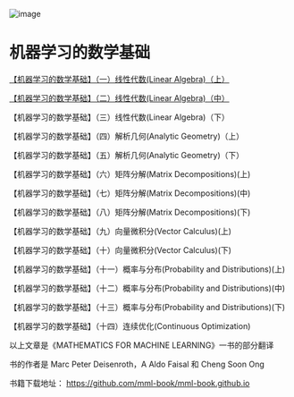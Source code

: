 

![image](https://user-images.githubusercontent.com/48244562/112636252-c73f5100-8e77-11eb-8df9-dd1054b5e29b.png)

# 机器学习的数学基础

[【机器学习的数学基础】（一）线性代数(Linear Algebra)（上）](https://mp.weixin.qq.com/s?__biz=Mzg2MzM4Njk4MA==&mid=2247488566&idx=1&sn=59a2340575da0f60f7ecb17238d3d6fe&chksm=ce78383df90fb12b43d9bbd00cb7459d60dca953961919884716d2bb7c7f89b306929d96dd28&token=1349119889&lang=zh_CN#rd)

[【机器学习的数学基础】（二）线性代数(Linear Algebra)（中） ](https://mp.weixin.qq.com/s?__biz=Mzg2MzM4Njk4MA==&mid=2247488567&idx=1&sn=9b81ea4fef004c7bd18fa52797bce3b2&chksm=ce78383cf90fb12a6c8271fbb4ff691a5ab85068ea89b2582dd323d79a01653cc0f6863e4278&token=1349119889&lang=zh_CN#rd)

【机器学习的数学基础】（三）线性代数(Linear Algebra)（下）

【机器学习的数学基础】（四）解析几何(Analytic Geometry)（上）

【机器学习的数学基础】（五）解析几何(Analytic Geometry)（下）

【机器学习的数学基础】（六）矩阵分解(Matrix Decompositions)(上)

【机器学习的数学基础】（七）矩阵分解(Matrix Decompositions)(中)

【机器学习的数学基础】（八）矩阵分解(Matrix Decompositions)(下)

【机器学习的数学基础】（九）向量微积分(Vector Calculus)(上)

【机器学习的数学基础】（十）向量微积分(Vector Calculus)(下)

【机器学习的数学基础】（十一）概率与分布(Probability and Distributions)(上)

【机器学习的数学基础】（十二）概率与分布(Probability and Distributions)(中)

【机器学习的数学基础】（十三）概率与分布(Probability and Distributions)(下)

【机器学习的数学基础】（十四）连续优化(Continuous Optimization)

以上文章是《MATHEMATICS FOR MACHINE LEARNING》一书的部分翻译  

书的作者是 Marc Peter Deisenroth，A Aldo Faisal 和 Cheng Soon Ong

书籍下载地址：
https://github.com/mml-book/mml-book.github.io

